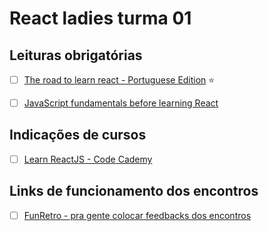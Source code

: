 # React ladies turma 01

## Leituras obrigatórias
- [ ] [The road to learn react - Portuguese Edition](https://leanpub.com/the-road-to-learn-react-portuguese) :star:
- [ ] [JavaScript fundamentals before learning React](https://www.robinwieruch.de/javascript-fundamentals-react-requirements/)


## Indicações de cursos
- [ ] [Learn ReactJS - Code Cademy](https://www.codecademy.com/learn/react-101)

## Links de funcionamento dos encontros
- [ ] [FunRetro - pra gente colocar feedbacks dos encontros](https://funretro.io/publicboard/XkkIIcPYT2eHI9bd8am5zl5mF1P2/5fa34cc2-8267-47ea-ac8b-e805d6a1f9d2)
